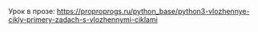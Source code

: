 Урок в прозе: https://proproprogs.ru/python_base/python3-vlozhennye-cikly-primery-zadach-s-vlozhennymi-ciklami